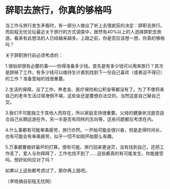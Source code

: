 # 辞职去旅行，你真的够格吗

当工作与旅行发生矛盾时，有一部分人做出了听上去很疯狂的决定：辞职去旅行。而前程无忧论坛最近关于旅行的方式调查中，居然有40%以上的人选择辞职去旅游。看来有此想法的人已经越来越多。上路之前，你是否应该想一想，你真的够格吗？

关于辞职旅行前必须考虑的：

1.很俗却很有必要的事——你得准备多少钱。首先是有多少钱可以用来旅行？其次是辞掉了工作，有多少钱可以维持生计直到找到下一份自己喜欢（或者迫不得已）的工作？准备宽裕的钱很重要。

2.生活的保障。没了工作，养老金、医疗保险和公积金等都没有了。为了不使将来自己的老年生活过得潦倒不堪，这些金还是要想办法交的，当然这是自己替自己交。

3.我们不可能独立于其他人而存在，所以家庭支持很重要。父母的健康状况是否适合自己长期远游在外，另一半是否有同样的志向等，这些问题都应考虑在内。

4.什么事都有可能审美疲劳，旅行亦然。一开始可能会很兴奋，但是走得时间长，也有可能会有审美疲劳，似乎一切不如刚开始那么有趣。

5.万事都要做好最坏的打算。很有可能，旅行回来更迷茫，没有找到自己，还把工作丢了，爱人与你拜拜了，工作也找不到了……这些都真的有可能发生，你能接受吗，想好如何应对了吗？

如果以上这些都考虑过了，那你再上路吧。

（李晓摘自前程无忧网）